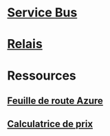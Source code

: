 # [Service Bus](/azure/service-bus-messaging)
# [Relais](/azure/service-bus-relay)
# Ressources
## [Feuille de route Azure](https://azure.microsoft.com/roadmap/?category=enterprise-integration)
## [Calculatrice de prix](https://azure.microsoft.com/pricing/calculator/)
